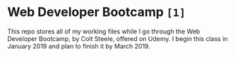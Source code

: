 # Web Developer Bootcamp `[1]`

This repo stores all of my working files while I go through the Web Developer Bootcamp,
by Colt Steele, offered on Udemy. I begin this class in January 2019 and plan to finish
it by March 2019.

